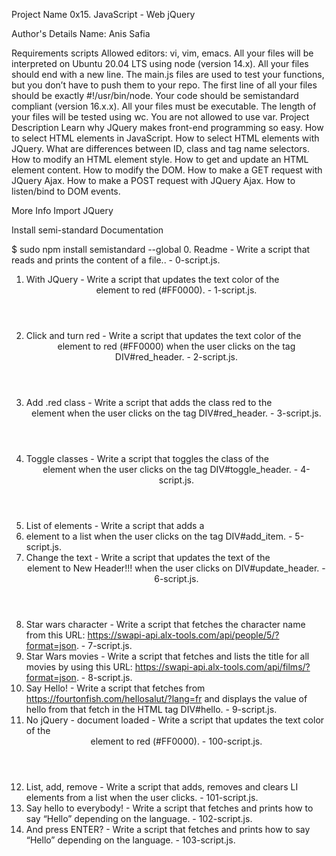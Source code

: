Project Name
0x15. JavaScript - Web jQuery

Author's Details
Name: Anis Safia

Requirements
scripts
Allowed editors: vi, vim, emacs.
All your files will be interpreted on Ubuntu 20.04 LTS using node (version 14.x).
All your files should end with a new line.
The main.js files are used to test your functions, but you don’t have to push them to your repo.
The first line of all your files should be exactly #!/usr/bin/node.
Your code should be semistandard compliant (version 16.x.x).
All your files must be executable.
The length of your files will be tested using wc.
You are not allowed to use var.
Project Description
Learn why JQuery makes front-end programming so easy. How to select HTML elements in JavaScript. How to select HTML elements with JQuery. What are differences between ID, class and tag name selectors. How to modify an HTML element style. How to get and update an HTML element content. How to modify the DOM. How to make a GET request with JQuery Ajax. How to make a POST request with JQuery Ajax. How to listen/bind to DOM events.

More Info
Import JQuery
<head>
    <script src="https://code.jquery.com/jquery-3.2.1.min.js"></script>
    </head>
    Install semi-standard
    Documentation

$ sudo npm install semistandard --global
0. Readme - Write a script that reads and prints the content of a file.. - 0-script.js.
1. With JQuery - Write a script that updates the text color of the <header> element to red (#FF0000). - 1-script.js.
2. Click and turn red - Write a script that updates the text color of the <header> element to red (#FF0000) when the user clicks on the tag DIV#red_header. - 2-script.js.
3. Add .red class - Write a script that adds the class red to the <header> element when the user clicks on the tag DIV#red_header. - 3-script.js.
4. Toggle classes - Write a script that toggles the class of the <header> element when the user clicks on the tag DIV#toggle_header. - 4-script.js.
5. List of elements - Write a script that adds a <li> element to a list when the user clicks on the tag DIV#add_item. - 5-script.js.
6. Change the text - Write a script that updates the text of the <header> element to New Header!!! when the user clicks on DIV#update_header. - 6-script.js.
7. Star wars character - Write a script that fetches the character name from this URL: https://swapi-api.alx-tools.com/api/people/5/?format=json. - 7-script.js.
8. Star Wars movies - Write a script that fetches and lists the title for all movies by using this URL: https://swapi-api.alx-tools.com/api/films/?format=json. - 8-script.js.
9. Say Hello! - Write a script that fetches from https://fourtonfish.com/hellosalut/?lang=fr and displays the value of hello from that fetch in the HTML tag DIV#hello. - 9-script.js.
10. No jQuery - document loaded - Write a script that updates the text color of the <header> element to red (#FF0000). - 100-script.js.
11. List, add, remove - Write a script that adds, removes and clears LI elements from a list when the user clicks. - 101-script.js.
12. Say hello to everybody! - Write a script that fetches and prints how to say “Hello” depending on the language. - 102-script.js.
13. And press ENTER? - Write a script that fetches and prints how to say “Hello” depending on the language. - 103-script.js.

